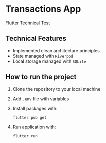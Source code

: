 # Transactions App

Flutter Technical Test

## Technical Features

- Implemented clean architecture principles
- State managed with `Riverpod`
- Local storage managed with `SQLite`

## How to run the project

1. Clone the repository to your local machine

2. Add `.env` file with variables

3. Install packages with:

   ```
   flutter pub get
   ```

4. Run application with:

   ```
   flutter run
   ```

